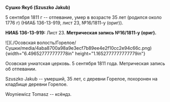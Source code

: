 **Сушко Якуб (Szuszko Jakub)**

5 сентября 1811 г -- отпевание, умер в возрасте 35 лет (родился около
1776 г) (НИАБ 136-13-919, лист 23, №16/1811-у (ориг)).

**НИАБ 136-13-919:** Лист 23. **Метрическая запись №16/1811-у (ориг).**

![](./Осовская волость/Горелое/Сушки/media/4aba8700a98a9e3ecf7b89ee4e2f10cc2e94c66c.png){width="6.496527777777778in"
height="1.1652777777777779in"}

Осовская униатская церковь. 5 сентября 1811 года. Метрическая запись об
отпевании.

Szuszko Jakub -- умерший, 35 лет, с деревни Горелое, похоронен на
кладбище деревни Горелое.

Woyniewicz Tomasz -- ксёндз.
